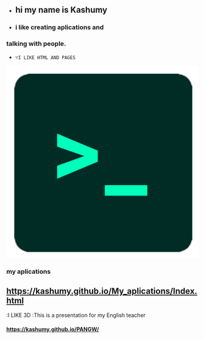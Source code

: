 - ## hi my name is Kashumy
- ### i like creating aplications and 
### talking with people.

- `♈I LIKE HTML AND PAGES`

![alt text](https://github.com/kashumy/kashumy/blob/main/Untitled139_20230223213054.png?raw=true)
 ### my aplications
## https://kashumy.github.io/My_aplications/Index.html

:I LIKE 3D
:This is a presentation for my English teacher

#### https://kashumy.github.io/PANGW/

